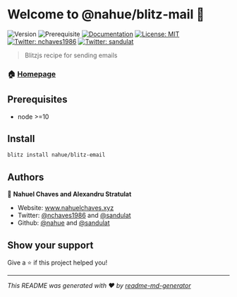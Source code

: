 # Welcome to @nahue/blitz-mail 👋
![Version](https://img.shields.io/badge/version-0.1.0-blue.svg?cacheSeconds=2592000)
![Prerequisite](https://img.shields.io/badge/node-%3E%3D10-blue.svg)
[![Documentation](https://img.shields.io/badge/documentation-yes-brightgreen.svg)](https://github.com/nahue/blitz-email)
[![License: MIT](https://img.shields.io/badge/License-MIT-yellow.svg)](#)
[![Twitter: nchaves1986](https://img.shields.io/twitter/follow/nchaves1986.svg?style=social)](https://twitter.com/nchaves1986)
[![Twitter: sandulat](https://img.shields.io/twitter/follow/sandulat.svg?style=social)](https://twitter.com/sandulat)

> Blitzjs recipe for sending emails

### 🏠 [Homepage](https://github.com/nahue/blitz-email)

## Prerequisites

- node >=10

## Install

```sh
blitz install nahue/blitz-email
```

## Authors

👤 **Nahuel Chaves and Alexandru Stratulat**

* Website: www.nahuelchaves.xyz
* Twitter: [@nchaves1986](https://twitter.com/nchaves1986) and [@sandulat](https://twitter.com/sandulat)
* Github: [@nahue](https://github.com/nahue) and [@sandulat](https://github.com/sandulat)

## Show your support

Give a ⭐️ if this project helped you!


***
_This README was generated with ❤️ by [readme-md-generator](https://github.com/kefranabg/readme-md-generator)_